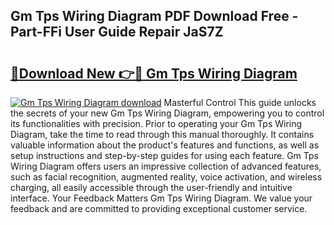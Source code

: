 ## Gm Tps Wiring Diagram PDF Download Free - Part-FFi User Guide Repair JaS7Z

# <h2><a href="http://dfukm7.blite.top/?on=Gm+Tps+Wiring+Diagram">🔗Download New 👉🔴 Gm Tps Wiring Diagram</a></h2>

[![Gm Tps Wiring Diagram download](https://i.imgur.com/lujVjoI.png)](http://dfukm7.blite.top/?on=Gm+Tps+Wiring+Diagram)
Masterful Control This guide unlocks the secrets of your new Gm Tps Wiring Diagram, empowering you to control its functionalities with precision. Prior to operating your Gm Tps Wiring Diagram, take the time to read through this manual thoroughly. It contains valuable information about the product's features and functions, as well as setup instructions and step-by-step guides for using each feature. Gm Tps Wiring Diagram offers users an impressive collection of advanced features, such as facial recognition, augmented reality, voice activation, and wireless charging, all easily accessible through the user-friendly and intuitive interface. Your Feedback Matters Gm Tps Wiring Diagram. We value your feedback and are committed to providing exceptional customer service.
